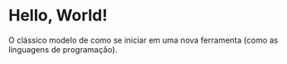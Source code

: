 # Hello, World!

O clássico modelo de como se iniciar em uma nova ferramenta (como as linguagens de programação).